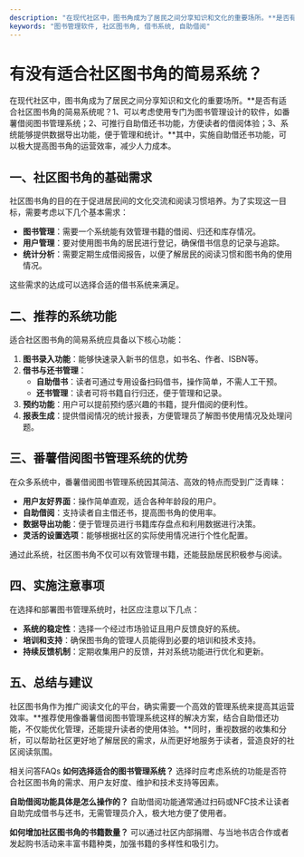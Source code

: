 ```yaml
---
description: "在现代社区中，图书角成为了居民之间分享知识和文化的重要场所。**是否有适合社区图书角的简易系统呢？1、可以考虑使用专门为图书管理设计的软件，如番薯借阅图书管理系统；2、可推行自助借还书功能，方便读者的借阅体验；3、系统能够提供数据导出功能，便于管理和统计。**其中，实施自助借还书功能，可以极大提高图书角的运营效率，减少人力成本。"
keywords: "图书管理软件, 社区图书角, 借书系统, 自助借阅"
---
```

# 有没有适合社区图书角的简易系统？

在现代社区中，图书角成为了居民之间分享知识和文化的重要场所。**是否有适合社区图书角的简易系统呢？1、可以考虑使用专门为图书管理设计的软件，如番薯借阅图书管理系统；2、可推行自助借还书功能，方便读者的借阅体验；3、系统能够提供数据导出功能，便于管理和统计。**其中，实施自助借还书功能，可以极大提高图书角的运营效率，减少人力成本。

## 一、社区图书角的基础需求

社区图书角的目的在于促进居民间的文化交流和阅读习惯培养。为了实现这一目标，需要考虑以下几个基本需求：

- **图书管理**：需要一个系统能有效管理书籍的借阅、归还和库存情况。
- **用户管理**：要对使用图书角的居民进行登记，确保借书信息的记录与追踪。
- **统计分析**：需要定期生成借阅报告，以便了解居民的阅读习惯和图书角的使用情况。

这些需求的达成可以选择合适的借书系统来满足。

## 二、推荐的系统功能

适合社区图书角的简易系统应具备以下核心功能：

1. **图书录入功能**：能够快速录入新书的信息，如书名、作者、ISBN等。
2. **借书与还书管理**：
   - **自助借书**：读者可通过专用设备扫码借书，操作简单，不需人工干预。
   - **还书管理**：读者可将书籍自行归还，便于管理和记录。
3. **预约功能**：用户可以提前预约感兴趣的书籍，提升借阅的便利性。
4. **报表生成**：提供借阅情况的统计报表，方便管理员了解图书使用情况及处理问题。

## 三、番薯借阅图书管理系统的优势

在众多系统中，番薯借阅图书管理系统因其简洁、高效的特点而受到广泛青睐：

- **用户友好界面**：操作简单直观，适合各种年龄段的用户。
- **自助借阅**：支持读者自主借还书，提高图书角的使用率。
- **数据导出功能**：便于管理员进行书籍库存盘点和利用数据进行决策。
- **灵活的设置选项**：能够根据社区的实际使用情况进行个性化配置。

通过此系统，社区图书角不仅可以有效管理书籍，还能鼓励居民积极参与阅读。

## 四、实施注意事项

在选择和部署图书管理系统时，社区应注意以下几点：

- **系统的稳定性**：选择一个经过市场验证且用户反馈良好的系统。
- **培训和支持**：确保图书角的管理人员能得到必要的培训和技术支持。
- **持续反馈机制**：定期收集用户的反馈，并对系统功能进行优化和更新。
  
## 五、总结与建议

社区图书角作为推广阅读文化的平台，确实需要一个高效的管理系统来提高其运营效率。**推荐使用像番薯借阅图书管理系统这样的解决方案，结合自助借还功能，不仅能优化管理，还能提升读者的使用体验。**同时，重视数据的收集和分析，可以帮助社区更好地了解居民的需求，从而更好地服务于读者，营造良好的社区阅读氛围。

相关问答FAQs
**如何选择适合的图书管理系统？**
选择时应考虑系统的功能是否符合社区图书角的需求、用户友好度、维护和技术支持等因素。

**自助借阅功能具体是怎么操作的？**
自助借阅功能通常通过扫码或NFC技术让读者自助完成借书与还书，无需管理员介入，极大地方便了使用者。

**如何增加社区图书角的书籍数量？**
可以通过社区内部捐赠、与当地书店合作或者发起购书活动来丰富书籍种类，加强书籍的多样性和吸引力。
